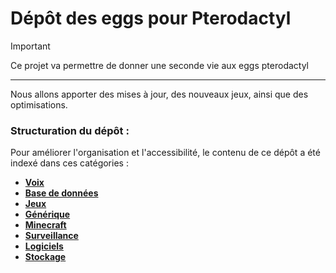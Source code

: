 # Dépôt des eggs pour Pterodactyl

> [!IMPORTANT]
> Ce projet va permettre de donner une seconde vie aux eggs pterodactyl
> 
> ----
> 
> Nous allons apporter des mises à jour, des nouveaux jeux, ainsi que des optimisations.
> 


### Structuration du dépôt :

Pour améliorer l'organisation et l'accessibilité, le contenu de ce dépôt a été indexé dans ces catégories :

- **[Voix](https://github.com/OxiWanV2/eggs4pterodactylpanel/tree/master/voice_servers)**
- **[Base de données](https://github.com/OxiWanV2/eggs4pterodactylpanel/tree/master/database)**
- **[Jeux](https://github.com/OxiWanV2/eggs4pterodactylpanel/tree/master/games)**
- **[Générique](https://github.com/OxiWanV2/eggs4pterodactylpanel/tree/master/generic)**
- **[Minecraft](https://github.com/OxiWanV2/eggs4pterodactylpanel/tree/master/minecraft)**
- **[Surveillance](https://github.com/OxiWanV2/eggs4pterodactylpanel/tree/master/monitoring)**
- **[Logiciels](https://github.com/OxiWanV2/eggs4pterodactylpanel/tree/master/software)**
- **[Stockage](https://github.com/OxiWanV2/eggs4pterodactylpanel/tree/master/storage)**
